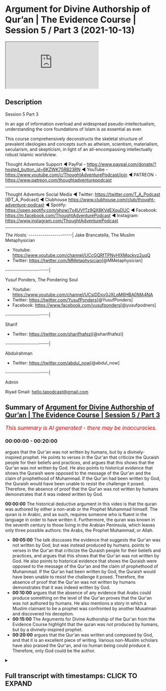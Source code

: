 # Argument for Divine Authorship of Qur’an | The Evidence Course | Session 5 / Part 3 (2021-10-13)

<iframe loading='lazy' src='https://www.youtube.com/embed/cVNx4Ubq1Dw'></iframe>

## Description

Session 5 Part 3

In an age of information overload and widespread pseudo-intellectualism, understanding the core foundations of Islam is as essential as ever. 

This course comprehensively deconstructs the skeletal structure of prevalent ideologies and concepts such as atheism, scientism, materialism, secularism, and skepticism, in light of an all-encompassing intellectually robust Islamic worldview.

Thought Adventure Support
◄ PayPal - https://www.paypal.com/donate/?hosted_button_id=6KZWK75RB23RN 
◄ YouTube - https://www.youtube.com/c/ThoughtAdventurePodcast/join
◄ PATREON - https://www.patreon.com/thoughtadventurepodcast
____________________________________________________________________

Thought Adventure Social Media
◄ Twitter: https://twitter.com/T_A_Podcast​​ [@T_A_Podcast]
◄ Clubhouse https://www.clubhouse.com/club/thought-adventure-podcast
◄ Spotify: https://open.spotify.com/show/7x4UVfTz9QX8KVdEXquDUC
◄ Facebook: https://m.facebook.com/ThoughtAdventurePodcast
◄ Instagram: https://www.instagram.com/ThoughtAdventurePodcast​

----------------------------------------------------------------

*The Hosts:*
----------------------|
Jake Brancatella, The Muslim Metaphysician

- Youtube: https://www.youtube.com/channel/UCcGQRfTPNyHlXMqckvz2uqQ
- Twitter:  https://twitter.com/MMetaphysician​​ [@MMetaphysician]

----------------------|

Yusuf Ponders, The Pondering Soul

- Youtube: https://www.youtube.com/channel/UCsiDDxy0JXLqM6HBA0MA4NA
- Twitter: https://twitter.com/YusufPonders​​ [@YusufPonders]
- Facebook: https://www.facebook.com/yusufponders​ [@yusufpodners]

----------------------|

Sharif

- Twitter: https://twitter.com/sharifhafezi​​ [@sharifhafezi]

----------------------|

Abdulrahman

- Twitter: https://twitter.com/abdul_now​ [@abdul_now]

----------------------|

Admin

Riyad 
Gmail: hello.tapodcast@gmail.com

## Summary of [Argument for Divine Authorship of Qur’an | The Evidence Course | Session 5 / Part 3](https://www.youtube.com/watch?v=cVNx4Ubq1Dw)


*<span style="color:red; font-size:125%">This summary is AI generated - there may be inaccuracies</span>. [](/)*

### <a onclick="modifyYTiframeseektime('0')">00:00:00</a> - <a onclick="modifyYTiframeseektime('1200')">00:20:00</a>

argues that the Qur'an was not written by humans, but by a divinely-inspired prophet. He points to verses in the Qur'an that criticize the Quraish people for their beliefs and practices, and argues that this shows that the Qur'an was not written by God. He also points to historical evidence that shows the Quraish were opposed to the message of the Qur'an and the claim of prophethood of Muhammad. If the Qur'an had been written by God, the Quraish would have been unable to resist the challenge it posed. Therefore, the absence of proof that the Qur'an was not written by humans demonstrates that it was indeed written by God.

**<a onclick="modifyYTiframeseektime('0')">00:00:00</a>** The historical deductive argument in this video is that the quran was authored by either a non-arab or the Prophet Muhammad himself. The quran is in Arabic, and as such, requires someone who is fluent in the language in order to have written it. Furthermore, the quran was known in the seventh century to those living in the Arabian Peninsula, which leaves only three possible authors: the Arabs, the Prophet Muhammad, or Allah.
* **<a onclick="modifyYTiframeseektime('300')">00:05:00</a>** The talk discusses the evidence that suggests the Qur'an was not written by God, but was instead produced by humans. points to verses in the Qur'an that criticize the Quraish people for their beliefs and practices, and argues that this shows that the Qur'an was not written by God. He also points to historical evidence that shows the Quraish were opposed to the message of the Qur'an and the claim of prophethood of Muhammad. If the Qur'an had been written by God, the Quraish would have been unable to resist the challenge it posed. Therefore, the absence of proof that the Qur'an was not written by humans demonstrates that it was indeed written by God.
* **<a onclick="modifyYTiframeseektime('600')">00:10:00</a>** argues that the absence of any evidence that Arabs could produce something on the level of the Qur'an proves that the Qur'an was not authored by humans. He also mentions a story in which a Muslim claimant to be a prophet was confronted by another Musalman and discovered his deception.
* **<a onclick="modifyYTiframeseektime('900')">00:15:00</a>** The Arguments for Divine Authorship of the Qur'an from the Evidence Course highlight that the quran was not produced by humans, but by a divinely-inspired prophet.
* **<a onclick="modifyYTiframeseektime('1200')">00:20:00</a>** argues that the Qur'an was written and composed by God, and that it is an excellent piece of writing. Various non-Muslim scholars have also praised the Qur'an, and no human being could produce it. Therefore, only God could be the author.

<details><summary><h2>Full transcript with timestamps: CLICK TO EXPAND</h2></summary>

<a onclick="modifyYTiframeseektime('14')">0:00:14</a> we're going to look at the historical  
<a onclick="modifyYTiframeseektime('16')">0:00:16</a> deductive arguments understanding who  
<a onclick="modifyYTiframeseektime('19')">0:00:19</a> could have been the author of the quran  
<a onclick="modifyYTiframeseektime('22')">0:00:22</a> so one question that may remain  
<a onclick="modifyYTiframeseektime('25')">0:00:25</a> is whether the assessment of the quranic  
<a onclick="modifyYTiframeseektime('26')">0:00:26</a> linguistic mural miracle the marajasa  
<a onclick="modifyYTiframeseektime('30')">0:00:30</a> can be ascertained by a non-arabic  
<a onclick="modifyYTiframeseektime('32')">0:00:32</a> speaker  
<a onclick="modifyYTiframeseektime('33')">0:00:33</a> so in the previous video we explained in  
<a onclick="modifyYTiframeseektime('35')">0:00:35</a> a little detail  
<a onclick="modifyYTiframeseektime('37')">0:00:37</a> briefly covering the subject area about  
<a onclick="modifyYTiframeseektime('39')">0:00:39</a> how there are objective ways to analyze  
<a onclick="modifyYTiframeseektime('42')">0:00:42</a> the quranic composition but ultimately  
<a onclick="modifyYTiframeseektime('45')">0:00:45</a> this can only be assessed by those who  
<a onclick="modifyYTiframeseektime('46')">0:00:46</a> are capable in arabic language  
<a onclick="modifyYTiframeseektime('49')">0:00:49</a> so now we want to look at this  
<a onclick="modifyYTiframeseektime('51')">0:00:51</a> from a historical deductive argument in  
<a onclick="modifyYTiframeseektime('54')">0:00:54</a> order to demonstrate from a historical  
<a onclick="modifyYTiframeseektime('57')">0:00:57</a> analysis that the quran was truly a  
<a onclick="modifyYTiframeseektime('59')">0:00:59</a> revelation from allah  
<a onclick="modifyYTiframeseektime('62')">0:01:02</a> and that therefore a non-arab can look  
<a onclick="modifyYTiframeseektime('64')">0:01:04</a> at the history and understand and come  
<a onclick="modifyYTiframeseektime('66')">0:01:06</a> to the conclusion that this is indeed a  
<a onclick="modifyYTiframeseektime('69')">0:01:09</a> sign or miracle from allah  
<a onclick="modifyYTiframeseektime('72')">0:01:12</a> the essence of this argument is summed  
<a onclick="modifyYTiframeseektime('74')">0:01:14</a> up by understanding that and this is  
<a onclick="modifyYTiframeseektime('77')">0:01:17</a> really important  
<a onclick="modifyYTiframeseektime('78')">0:01:18</a> if you have will to perform an action so  
<a onclick="modifyYTiframeseektime('81')">0:01:21</a> if you have this intention this desire  
<a onclick="modifyYTiframeseektime('83')">0:01:23</a> this drive to perform the action if you  
<a onclick="modifyYTiframeseektime('85')">0:01:25</a> have the will to perform an action  
<a onclick="modifyYTiframeseektime('87')">0:01:27</a> and secondly  
<a onclick="modifyYTiframeseektime('89')">0:01:29</a> you have the capability of doing the  
<a onclick="modifyYTiframeseektime('92')">0:01:32</a> action  
<a onclick="modifyYTiframeseektime('93')">0:01:33</a> then what will inevitably follow  
<a onclick="modifyYTiframeseektime('96')">0:01:36</a> the action so if you have will plus  
<a onclick="modifyYTiframeseektime('98')">0:01:38</a> capability equals the action that's the  
<a onclick="modifyYTiframeseektime('100')">0:01:40</a> point that you know we need to remember  
<a onclick="modifyYTiframeseektime('102')">0:01:42</a> and think about throughout this video  
<a onclick="modifyYTiframeseektime('105')">0:01:45</a> we know that the quran  
<a onclick="modifyYTiframeseektime('108')">0:01:48</a> was the first was first known to  
<a onclick="modifyYTiframeseektime('109')">0:01:49</a> humanity in the seventh century so you  
<a onclick="modifyYTiframeseektime('111')">0:01:51</a> know if we go back every generation from  
<a onclick="modifyYTiframeseektime('113')">0:01:53</a> our generation people mentioned the  
<a onclick="modifyYTiframeseektime('115')">0:01:55</a> quran  
<a onclick="modifyYTiframeseektime('116')">0:01:56</a> previous one the previous one and so on  
<a onclick="modifyYTiframeseektime('118')">0:01:58</a> so forth and you go back throughout the  
<a onclick="modifyYTiframeseektime('120')">0:02:00</a> whole of the centuries they all referred  
<a onclick="modifyYTiframeseektime('122')">0:02:02</a> to a book that the muslims believed in  
<a onclick="modifyYTiframeseektime('123')">0:02:03</a> called the quran up until the 7th  
<a onclick="modifyYTiframeseektime('125')">0:02:05</a> century you go before the seventh  
<a onclick="modifyYTiframeseektime('127')">0:02:07</a> century no mention of quran after the  
<a onclick="modifyYTiframeseektime('129')">0:02:09</a> seventh century they start to mention  
<a onclick="modifyYTiframeseektime('130')">0:02:10</a> the quran  
<a onclick="modifyYTiframeseektime('132')">0:02:12</a> so the question is secondly we also know  
<a onclick="modifyYTiframeseektime('135')">0:02:15</a> that the quran was known to the people  
<a onclick="modifyYTiframeseektime('137')">0:02:17</a> of the arabian peninsula in peninsula in  
<a onclick="modifyYTiframeseektime('140')">0:02:20</a> the second in the seventh century  
<a onclick="modifyYTiframeseektime('143')">0:02:23</a> so we have ample air testimonial  
<a onclick="modifyYTiframeseektime('145')">0:02:25</a> evidence to demonstrate you know  
<a onclick="modifyYTiframeseektime('147')">0:02:27</a> historical evidence narrations you know  
<a onclick="modifyYTiframeseektime('150')">0:02:30</a> even written evidence that the quran in  
<a onclick="modifyYTiframeseektime('153')">0:02:33</a> the seventh century was revealed or was  
<a onclick="modifyYTiframeseektime('155')">0:02:35</a> was known to those people in the arabian  
<a onclick="modifyYTiframeseektime('157')">0:02:37</a> peninsula so the question we're going to  
<a onclick="modifyYTiframeseektime('160')">0:02:40</a> look at is in the seventh century  
<a onclick="modifyYTiframeseektime('164')">0:02:44</a> in the arab arabian peninsula the hijas  
<a onclick="modifyYTiframeseektime('167')">0:02:47</a> who could have been the possible author  
<a onclick="modifyYTiframeseektime('169')">0:02:49</a> of the quran  
<a onclick="modifyYTiframeseektime('170')">0:02:50</a> well we have four possible authors  
<a onclick="modifyYTiframeseektime('172')">0:02:52</a> one it could be a non-arab  
<a onclick="modifyYTiframeseektime('175')">0:02:55</a> or the non-arabs  
<a onclick="modifyYTiframeseektime('177')">0:02:57</a> secondly it could be the arabs who  
<a onclick="modifyYTiframeseektime('179')">0:02:59</a> produced the quran  
<a onclick="modifyYTiframeseektime('180')">0:03:00</a> thirdly it could be the prophet muhammad  
<a onclick="modifyYTiframeseektime('182')">0:03:02</a> sallallahu alaihi wasallam or fourthly  
<a onclick="modifyYTiframeseektime('186')">0:03:06</a> it could be allah  
<a onclick="modifyYTiframeseektime('188')">0:03:08</a> these are the only four possible authors  
<a onclick="modifyYTiframeseektime('190')">0:03:10</a> of the quran within the seventh century  
<a onclick="modifyYTiframeseektime('193')">0:03:13</a> in the arabian peninsula  
<a onclick="modifyYTiframeseektime('195')">0:03:15</a> where we can easily discount that the  
<a onclick="modifyYTiframeseektime('197')">0:03:17</a> non-arabs could have been the author of  
<a onclick="modifyYTiframeseektime('199')">0:03:19</a> the quran the quran is in arabic and  
<a onclick="modifyYTiframeseektime('202')">0:03:22</a> thus requires someone who is aware of  
<a onclick="modifyYTiframeseektime('204')">0:03:24</a> the arabic language is an obvious point  
<a onclick="modifyYTiframeseektime('206')">0:03:26</a> plus living in the arabian peninsula in  
<a onclick="modifyYTiframeseektime('209')">0:03:29</a> the 7th century so a non-arab by  
<a onclick="modifyYTiframeseektime('211')">0:03:31</a> definition who doesn't know arabic yeah  
<a onclick="modifyYTiframeseektime('213')">0:03:33</a> will not be the author of this the quran  
<a onclick="modifyYTiframeseektime('217')">0:03:37</a> this now leaves us with three possible  
<a onclick="modifyYTiframeseektime('219')">0:03:39</a> authors  
<a onclick="modifyYTiframeseektime('220')">0:03:40</a> for the quran well could the quran have  
<a onclick="modifyYTiframeseektime('224')">0:03:44</a> been produced by the arabs of that time  
<a onclick="modifyYTiframeseektime('227')">0:03:47</a> we know that the arabs were experts in  
<a onclick="modifyYTiframeseektime('229')">0:03:49</a> the arabic language  
<a onclick="modifyYTiframeseektime('231')">0:03:51</a> we mentioned in the previous videos that  
<a onclick="modifyYTiframeseektime('233')">0:03:53</a> the arabs prized language to a high  
<a onclick="modifyYTiframeseektime('235')">0:03:55</a> degree  
<a onclick="modifyYTiframeseektime('236')">0:03:56</a> composition of poetry was the method of  
<a onclick="modifyYTiframeseektime('238')">0:03:58</a> preserving their history they held  
<a onclick="modifyYTiframeseektime('240')">0:04:00</a> competitions over who produced the best  
<a onclick="modifyYTiframeseektime('242')">0:04:02</a> poetry  
<a onclick="modifyYTiframeseektime('243')">0:04:03</a> they had specialist poetry judges who  
<a onclick="modifyYTiframeseektime('246')">0:04:06</a> could adjudicate the verses that were  
<a onclick="modifyYTiframeseektime('248')">0:04:08</a> being produced they'd be specially  
<a onclick="modifyYTiframeseektime('250')">0:04:10</a> allocated areas in place like mecca in  
<a onclick="modifyYTiframeseektime('253')">0:04:13</a> the the market places where poets would  
<a onclick="modifyYTiframeseektime('255')">0:04:15</a> you know  
<a onclick="modifyYTiframeseektime('256')">0:04:16</a> gather the people and start reciting  
<a onclick="modifyYTiframeseektime('258')">0:04:18</a> poetry and the best of them would  
<a onclick="modifyYTiframeseektime('260')">0:04:20</a> achieve wealth and fame  
<a onclick="modifyYTiframeseektime('262')">0:04:22</a> they'd even send their children into the  
<a onclick="modifyYTiframeseektime('264')">0:04:24</a> desert in order to preserve and develop  
<a onclick="modifyYTiframeseektime('266')">0:04:26</a> the arabic language so they would send  
<a onclick="modifyYTiframeseektime('268')">0:04:28</a> them to the bedouin tribes and the  
<a onclick="modifyYTiframeseektime('270')">0:04:30</a> bedouin tribes would raise their  
<a onclick="modifyYTiframeseektime('271')">0:04:31</a> children in order one of the reasons why  
<a onclick="modifyYTiframeseektime('273')">0:04:33</a> was to preserve the arabic language to  
<a onclick="modifyYTiframeseektime('275')">0:04:35</a> make the arabic language strong and pure  
<a onclick="modifyYTiframeseektime('278')">0:04:38</a> before they come back into the cities  
<a onclick="modifyYTiframeseektime('279')">0:04:39</a> and towns  
<a onclick="modifyYTiframeseektime('281')">0:04:41</a> and we know through multiple testimonial  
<a onclick="modifyYTiframeseektime('283')">0:04:43</a> evidence about how important language  
<a onclick="modifyYTiframeseektime('285')">0:04:45</a> was to their arabs and how they would  
<a onclick="modifyYTiframeseektime('287')">0:04:47</a> produce great works of poachers as i  
<a onclick="modifyYTiframeseektime('288')">0:04:48</a> mentioned  
<a onclick="modifyYTiframeseektime('289')">0:04:49</a> you know for example an example of this  
<a onclick="modifyYTiframeseektime('292')">0:04:52</a> is the famous le cat the more alike are  
<a onclick="modifyYTiframeseektime('295')">0:04:55</a> the seven hanging poems that were  
<a onclick="modifyYTiframeseektime('298')">0:04:58</a> hung inside the kaaba they were  
<a onclick="modifyYTiframeseektime('299')">0:04:59</a> considered the best of the best poetry  
<a onclick="modifyYTiframeseektime('302')">0:05:02</a> they were the standard by which you  
<a onclick="modifyYTiframeseektime('303')">0:05:03</a> would judge other poems uh and poetry uh  
<a onclick="modifyYTiframeseektime('307')">0:05:07</a> against  
<a onclick="modifyYTiframeseektime('309')">0:05:09</a> so we certainly can consider the arabs  
<a onclick="modifyYTiframeseektime('311')">0:05:11</a> had a high degree of capability in the  
<a onclick="modifyYTiframeseektime('313')">0:05:13</a> language there were the experts secondly  
<a onclick="modifyYTiframeseektime('316')">0:05:16</a> we also know that the arabs were  
<a onclick="modifyYTiframeseektime('318')">0:05:18</a> challenged by the beliefs  
<a onclick="modifyYTiframeseektime('320')">0:05:20</a> and the linguistic miracle of the quran  
<a onclick="modifyYTiframeseektime('323')">0:05:23</a> the arabs were pagan polytheists they  
<a onclick="modifyYTiframeseektime('325')">0:05:25</a> worshipped many idols they saw  
<a onclick="modifyYTiframeseektime('327')">0:05:27</a> monotheistic message of the quran as a  
<a onclick="modifyYTiframeseektime('329')">0:05:29</a> direct challenge to their belief values  
<a onclick="modifyYTiframeseektime('332')">0:05:32</a> and practices  
<a onclick="modifyYTiframeseektime('334')">0:05:34</a> furthermore some of their practices was  
<a onclick="modifyYTiframeseektime('337')">0:05:37</a> severely criticized within the quran and  
<a onclick="modifyYTiframeseektime('339')">0:05:39</a> the sunnah and the examples and the  
<a onclick="modifyYTiframeseektime('341')">0:05:41</a> statements of the prophet sallallahu  
<a onclick="modifyYTiframeseektime('343')">0:05:43</a> alaihi wasallam for example the way they  
<a onclick="modifyYTiframeseektime('345')">0:05:45</a> buried the daughters alive the way the  
<a onclick="modifyYTiframeseektime('347')">0:05:47</a> rich and the powerful of mecca known as  
<a onclick="modifyYTiframeseektime('349')">0:05:49</a> the quraish they were criticized for  
<a onclick="modifyYTiframeseektime('351')">0:05:51</a> their exploitative practices like the  
<a onclick="modifyYTiframeseektime('353')">0:05:53</a> way they treated  
<a onclick="modifyYTiframeseektime('355')">0:05:55</a> the weak the poor the orphans or the  
<a onclick="modifyYTiframeseektime('358')">0:05:58</a> slaves at that time how tribalism was  
<a onclick="modifyYTiframeseektime('360')">0:06:00</a> rampant within society that created war  
<a onclick="modifyYTiframeseektime('362')">0:06:02</a> and division all the economic  
<a onclick="modifyYTiframeseektime('364')">0:06:04</a> malpractices and the cheating in the  
<a onclick="modifyYTiframeseektime('366')">0:06:06</a> marketplace places  
<a onclick="modifyYTiframeseektime('368')">0:06:08</a> so the quran criticized all this this  
<a onclick="modifyYTiframeseektime('370')">0:06:10</a> was part of the message of islam it  
<a onclick="modifyYTiframeseektime('371')">0:06:11</a> shook the society the quran also  
<a onclick="modifyYTiframeseektime('374')">0:06:14</a> criticized the corrupt leadership of  
<a onclick="modifyYTiframeseektime('376')">0:06:16</a> quraish by name like abu lahab or others  
<a onclick="modifyYTiframeseektime('379')">0:06:19</a> by implication like  
<a onclick="modifyYTiframeseektime('382')">0:06:22</a> or abu jahl and others so the quran was  
<a onclick="modifyYTiframeseektime('385')">0:06:25</a> revealed to a people held beliefs values  
<a onclick="modifyYTiframeseektime('387')">0:06:27</a> and practices that were severely  
<a onclick="modifyYTiframeseektime('389')">0:06:29</a> criticized  
<a onclick="modifyYTiframeseektime('390')">0:06:30</a> it wasn't surprising then that the  
<a onclick="modifyYTiframeseektime('392')">0:06:32</a> people in particular the powerful elite  
<a onclick="modifyYTiframeseektime('396')">0:06:36</a> in mecca and the arabian peninsula  
<a onclick="modifyYTiframeseektime('398')">0:06:38</a> opposed the message of the quran and the  
<a onclick="modifyYTiframeseektime('401')">0:06:41</a> the claim of prophethood of the prophet  
<a onclick="modifyYTiframeseektime('403')">0:06:43</a> muhammad sallallahu alaihi wasallam and  
<a onclick="modifyYTiframeseektime('405')">0:06:45</a> they oppose the prophet we know this  
<a onclick="modifyYTiframeseektime('407')">0:06:47</a> from the the historical narratives and  
<a onclick="modifyYTiframeseektime('410')">0:06:50</a> historical narrations they slandered the  
<a onclick="modifyYTiframeseektime('412')">0:06:52</a> prophet sallam they attacked the prophet  
<a onclick="modifyYTiframeseektime('414')">0:06:54</a> sallallahu alaihi wasallam they attacked  
<a onclick="modifyYTiframeseektime('416')">0:06:56</a> tortured and killed the companions  
<a onclick="modifyYTiframeseektime('418')">0:06:58</a> around the prophet sallallahu alaihi  
<a onclick="modifyYTiframeseektime('419')">0:06:59</a> wasallam they boycotted the prophet  
<a onclick="modifyYTiframeseektime('421')">0:07:01</a> sallallahu alaihi wasallam and his  
<a onclick="modifyYTiframeseektime('422')">0:07:02</a> followers in mecca and they even  
<a onclick="modifyYTiframeseektime('424')">0:07:04</a> conspired in the end before his  
<a onclick="modifyYTiframeseektime('426')">0:07:06</a> immigration uh to assassinate the sallam  
<a onclick="modifyYTiframeseektime('430')">0:07:10</a> later on when the prophet sallam you  
<a onclick="modifyYTiframeseektime('432')">0:07:12</a> know established an islamic state in  
<a onclick="modifyYTiframeseektime('434')">0:07:14</a> medina they send their armies to fight  
<a onclick="modifyYTiframeseektime('436')">0:07:16</a> against apostle and islam to stop islam  
<a onclick="modifyYTiframeseektime('440')">0:07:20</a> and the message  
<a onclick="modifyYTiframeseektime('441')">0:07:21</a> of the quran so what does this tell us  
<a onclick="modifyYTiframeseektime('444')">0:07:24</a> it tells us there was clearly a will  
<a onclick="modifyYTiframeseektime('448')">0:07:28</a> a desire to see islam destroyed  
<a onclick="modifyYTiframeseektime('451')">0:07:31</a> the quran only challenged the quraysh in  
<a onclick="modifyYTiframeseektime('453')">0:07:33</a> the arab society's beliefs values but  
<a onclick="modifyYTiframeseektime('455')">0:07:35</a> also made an audacious claim  
<a onclick="modifyYTiframeseektime('458')">0:07:38</a> about how to destroy islam how to  
<a onclick="modifyYTiframeseektime('461')">0:07:41</a> challenge the quran and refute the  
<a onclick="modifyYTiframeseektime('464')">0:07:44</a> prophethood of the prophet sallallahu  
<a onclick="modifyYTiframeseektime('466')">0:07:46</a> alaihi wasallam so the quran is turning  
<a onclick="modifyYTiframeseektime('468')">0:07:48</a> around and saying well if you don't  
<a onclick="modifyYTiframeseektime('469')">0:07:49</a> believe that this book  
<a onclick="modifyYTiframeseektime('471')">0:07:51</a> is in revelation then produce one surah  
<a onclick="modifyYTiframeseektime('475')">0:07:55</a> like it and we know that the shortest  
<a onclick="modifyYTiframeseektime('477')">0:07:57</a> surah of the quran  
<a onclick="modifyYTiframeseektime('481')">0:08:01</a> three sentences long that's all  
<a onclick="modifyYTiframeseektime('483')">0:08:03</a> this is all they had to produce three  
<a onclick="modifyYTiframeseektime('486')">0:08:06</a> sentences that match the eloquence of  
<a onclick="modifyYTiframeseektime('488')">0:08:08</a> the quran using the rules of the ballara  
<a onclick="modifyYTiframeseektime('491')">0:08:11</a> known to the arabs at the time at least  
<a onclick="modifyYTiframeseektime('493')">0:08:13</a> implicitly and as a result they would  
<a onclick="modifyYTiframeseektime('496')">0:08:16</a> have demonstrated that the quran is not  
<a onclick="modifyYTiframeseektime('498')">0:08:18</a> inimitable is not miraculous but was  
<a onclick="modifyYTiframeseektime('501')">0:08:21</a> within human production and therefore  
<a onclick="modifyYTiframeseektime('503')">0:08:23</a> was not from allah  
<a onclick="modifyYTiframeseektime('506')">0:08:26</a> so it's a bold challenge that the quran  
<a onclick="modifyYTiframeseektime('508')">0:08:28</a> allah is making  
<a onclick="modifyYTiframeseektime('510')">0:08:30</a> you know and so it becomes very  
<a onclick="modifyYTiframeseektime('513')">0:08:33</a> easy in our minds to realize that hold  
<a onclick="modifyYTiframeseektime('515')">0:08:35</a> on  
<a onclick="modifyYTiframeseektime('516')">0:08:36</a> if they had that strong desire to  
<a onclick="modifyYTiframeseektime('518')">0:08:38</a> destroy islam  
<a onclick="modifyYTiframeseektime('519')">0:08:39</a> and they had the capability in the  
<a onclick="modifyYTiframeseektime('521')">0:08:41</a> arabic language but they did not produce  
<a onclick="modifyYTiframeseektime('524')">0:08:44</a> the verse the surah of quran like also a  
<a onclick="modifyYTiframeseektime('528')">0:08:48</a> surah like the quran three sentences  
<a onclick="modifyYTiframeseektime('531')">0:08:51</a> like a surah of  
<a onclick="modifyYTiframeseektime('532')">0:08:52</a> quran then it demonstrates that actually  
<a onclick="modifyYTiframeseektime('537')">0:08:57</a> you know there was there's something  
<a onclick="modifyYTiframeseektime('539')">0:08:59</a> here  
<a onclick="modifyYTiframeseektime('540')">0:09:00</a> maybe they didn't have the capability to  
<a onclick="modifyYTiframeseektime('542')">0:09:02</a> produce it  
<a onclick="modifyYTiframeseektime('543')">0:09:03</a> romani who was a 10th century scholar  
<a onclick="modifyYTiframeseektime('545')">0:09:05</a> stated the inimitability of the quran is  
<a onclick="modifyYTiframeseektime('548')">0:09:08</a> manifested by the fact that despite a  
<a onclick="modifyYTiframeseektime('550')">0:09:10</a> huge number of claimants and a dire need  
<a onclick="modifyYTiframeseektime('553')">0:09:13</a> to respond the challenge was never taken  
<a onclick="modifyYTiframeseektime('555')">0:09:15</a> up it was never met  
<a onclick="modifyYTiframeseektime('557')">0:09:17</a> if then they met the challenge if so if  
<a onclick="modifyYTiframeseektime('560')">0:09:20</a> they actually did meet the challenge of  
<a onclick="modifyYTiframeseektime('561')">0:09:21</a> the quran  
<a onclick="modifyYTiframeseektime('563')">0:09:23</a> it would be clear  
<a onclick="modifyYTiframeseektime('566')">0:09:26</a> that with their desire to destroy islam  
<a onclick="modifyYTiframeseektime('568')">0:09:28</a> they would have spread this  
<a onclick="modifyYTiframeseektime('570')">0:09:30</a> far and wide across the arabian  
<a onclick="modifyYTiframeseektime('571')">0:09:31</a> peninsula we have met the challenge of  
<a onclick="modifyYTiframeseektime('574')">0:09:34</a> the quran we have imitated something  
<a onclick="modifyYTiframeseektime('575')">0:09:35</a> like a surah of the quran  
<a onclick="modifyYTiframeseektime('578')">0:09:38</a> so therefore  
<a onclick="modifyYTiframeseektime('580')">0:09:40</a> you know it's a simple it's a simple but  
<a onclick="modifyYTiframeseektime('582')">0:09:42</a> profound point but if we can say that  
<a onclick="modifyYTiframeseektime('585')">0:09:45</a> if we say that the absence of proof  
<a onclick="modifyYTiframeseektime('588')">0:09:48</a> or the absence of the proof of of  
<a onclick="modifyYTiframeseektime('590')">0:09:50</a> something that challenges the quran has  
<a onclick="modifyYTiframeseektime('592')">0:09:52</a> been met hasn't been met  
<a onclick="modifyYTiframeseektime('594')">0:09:54</a> then there is proof for its absence let  
<a onclick="modifyYTiframeseektime('596')">0:09:56</a> me just rephrase that  
<a onclick="modifyYTiframeseektime('598')">0:09:58</a> the absence of proof is proof for its  
<a onclick="modifyYTiframeseektime('601')">0:10:01</a> absence what do i mean by this the  
<a onclick="modifyYTiframeseektime('603')">0:10:03</a> absence of the fact that there is  
<a onclick="modifyYTiframeseektime('604')">0:10:04</a> something that challenges the quran by  
<a onclick="modifyYTiframeseektime('606')">0:10:06</a> the best of the arabs is a proof that  
<a onclick="modifyYTiframeseektime('609')">0:10:09</a> the arabs could not challenge the quran  
<a onclick="modifyYTiframeseektime('612')">0:10:12</a> they wanted to destroy islam they had  
<a onclick="modifyYTiframeseektime('614')">0:10:14</a> the capability in arabic language they  
<a onclick="modifyYTiframeseektime('616')">0:10:16</a> had the desire but they didn't have the  
<a onclick="modifyYTiframeseektime('619')">0:10:19</a> ability to produce anything on the level  
<a onclick="modifyYTiframeseektime('621')">0:10:21</a> of the quran  
<a onclick="modifyYTiframeseektime('623')">0:10:23</a> so we can see therefore  
<a onclick="modifyYTiframeseektime('636')">0:10:36</a> he commented upon this point he said in  
<a onclick="modifyYTiframeseektime('638')">0:10:38</a> spite of their strong motivation on  
<a onclick="modifyYTiframeseektime('640')">0:10:40</a> account of their tribal pride and  
<a onclick="modifyYTiframeseektime('642')">0:10:42</a> opposition to islam and in spite of the  
<a onclick="modifyYTiframeseektime('644')">0:10:44</a> fact that meeting the challenge would  
<a onclick="modifyYTiframeseektime('646')">0:10:46</a> have been easier for them  
<a onclick="modifyYTiframeseektime('648')">0:10:48</a> than fighting the muslims like engaging  
<a onclick="modifyYTiframeseektime('649')">0:10:49</a> the muslims in battle as they did all  
<a onclick="modifyYTiframeseektime('651')">0:10:51</a> needs to lose eventually that all they  
<a onclick="modifyYTiframeseektime('654')">0:10:54</a> had to do is meet the challenges of  
<a onclick="modifyYTiframeseektime('655')">0:10:55</a> quran but they didn't and that is an  
<a onclick="modifyYTiframeseektime('657')">0:10:57</a> indication that they couldn't produce  
<a onclick="modifyYTiframeseektime('660')">0:11:00</a> something like the quran like i said if  
<a onclick="modifyYTiframeseektime('662')">0:11:02</a> you have will  
<a onclick="modifyYTiframeseektime('664')">0:11:04</a> either desire the intention to do  
<a onclick="modifyYTiframeseektime('666')">0:11:06</a> something and you have the capability  
<a onclick="modifyYTiframeseektime('668')">0:11:08</a> you're going to get an action if you  
<a onclick="modifyYTiframeseektime('670')">0:11:10</a> don't have an action  
<a onclick="modifyYTiframeseektime('671')">0:11:11</a> which in this situation is a replication  
<a onclick="modifyYTiframeseektime('673')">0:11:13</a> of the quran or something like the quran  
<a onclick="modifyYTiframeseektime('676')">0:11:16</a> but you do know you have the will  
<a onclick="modifyYTiframeseektime('678')">0:11:18</a> then what is missing in the equation  
<a onclick="modifyYTiframeseektime('681')">0:11:21</a> capability i the ability to produce  
<a onclick="modifyYTiframeseektime('683')">0:11:23</a> something like the quran  
<a onclick="modifyYTiframeseektime('686')">0:11:26</a> and we also know from various statements  
<a onclick="modifyYTiframeseektime('688')">0:11:28</a> from the arabs at the time that actually  
<a onclick="modifyYTiframeseektime('690')">0:11:30</a> testified to the superior nature of the  
<a onclick="modifyYTiframeseektime('692')">0:11:32</a> quranic language for example  
<a onclick="modifyYTiframeseektime('696')">0:11:36</a> you know he replied about the quran he  
<a onclick="modifyYTiframeseektime('698')">0:11:38</a> goes what can i possibly say there is  
<a onclick="modifyYTiframeseektime('701')">0:11:41</a> not a single man who is more  
<a onclick="modifyYTiframeseektime('703')">0:11:43</a> knowledgeable of poetry or prose than i  
<a onclick="modifyYTiframeseektime('705')">0:11:45</a> or even that of the jinn and by allah  
<a onclick="modifyYTiframeseektime('708')">0:11:48</a> what he says bears no resemblance to  
<a onclick="modifyYTiframeseektime('710')">0:11:50</a> these things by allah what he says i the  
<a onclick="modifyYTiframeseektime('714')">0:11:54</a> quran has a sweetness to it and a charm  
<a onclick="modifyYTiframeseektime('716')">0:11:56</a> upon it the highest part of it is  
<a onclick="modifyYTiframeseektime('719')">0:11:59</a> fruitful and the lowest part of it is  
<a onclick="modifyYTiframeseektime('721')">0:12:01</a> gushing forth with bounty it dominates  
<a onclick="modifyYTiframeseektime('724')">0:12:04</a> and cannot be dominated and it crushes  
<a onclick="modifyYTiframeseektime('726')">0:12:06</a> all that  
<a onclick="modifyYTiframeseektime('727')">0:12:07</a> is under  
<a onclick="modifyYTiframeseektime('728')">0:12:08</a> it so it should be also noted that  
<a onclick="modifyYTiframeseektime('731')">0:12:11</a> this quote from  
<a onclick="modifyYTiframeseektime('734')">0:12:14</a> who's testifying to the superiority of  
<a onclick="modifyYTiframeseektime('735')">0:12:15</a> the quran actually remained an ardent  
<a onclick="modifyYTiframeseektime('738')">0:12:18</a> opponent to the prophet sallallahu  
<a onclick="modifyYTiframeseektime('739')">0:12:19</a> alaihi wasallam he was one of the  
<a onclick="modifyYTiframeseektime('741')">0:12:21</a> leaders of the quraish but there were  
<a onclick="modifyYTiframeseektime('744')">0:12:24</a> other people  
<a onclick="modifyYTiframeseektime('745')">0:12:25</a> who were poets at that time like  
<a onclick="modifyYTiframeseektime('747')">0:12:27</a> atafailadosi  
<a onclick="modifyYTiframeseektime('749')">0:12:29</a> like  
<a onclick="modifyYTiframeseektime('752')">0:12:32</a> he was  
<a onclick="modifyYTiframeseektime('754')">0:12:34</a> he was one of those people who is one of  
<a onclick="modifyYTiframeseektime('756')">0:12:36</a> the authors of the seven of one of the  
<a onclick="modifyYTiframeseektime('758')">0:12:38</a> seven poems that was hanging in the  
<a onclick="modifyYTiframeseektime('760')">0:12:40</a> kaaba and yet when he heard sur tul  
<a onclick="modifyYTiframeseektime('763')">0:12:43</a> khalthar recited to him  
<a onclick="modifyYTiframeseektime('766')">0:12:46</a> he was shocked by and he embraced islam  
<a onclick="modifyYTiframeseektime('768')">0:12:48</a> similar to philadelphia in the story  
<a onclick="modifyYTiframeseektime('770')">0:12:50</a> about how when he heard the verse of  
<a onclick="modifyYTiframeseektime('772')">0:12:52</a> quran he was known for his language  
<a onclick="modifyYTiframeseektime('774')">0:12:54</a> poetry and education he embraced islam  
<a onclick="modifyYTiframeseektime('777')">0:12:57</a> or the story of um who after hearing the  
<a onclick="modifyYTiframeseektime('779')">0:12:59</a> first seven or so verses of surah taha  
<a onclick="modifyYTiframeseektime('782')">0:13:02</a> embraced islam  
<a onclick="modifyYTiframeseektime('785')">0:13:05</a> now someone might claim  
<a onclick="modifyYTiframeseektime('787')">0:13:07</a> why don't we uh  
<a onclick="modifyYTiframeseektime('789')">0:13:09</a> someone might claim that the reason why  
<a onclick="modifyYTiframeseektime('791')">0:13:11</a> we don't have  
<a onclick="modifyYTiframeseektime('792')">0:13:12</a> uh you know a verse is comparable to the  
<a onclick="modifyYTiframeseektime('795')">0:13:15</a> quran is because the muslims destroyed  
<a onclick="modifyYTiframeseektime('797')">0:13:17</a> all challenges against the quran  
<a onclick="modifyYTiframeseektime('799')">0:13:19</a> somebody came produced the child they  
<a onclick="modifyYTiframeseektime('801')">0:13:21</a> killed him off before he could spread it  
<a onclick="modifyYTiframeseektime('803')">0:13:23</a> but the quraysh  
<a onclick="modifyYTiframeseektime('805')">0:13:25</a> had 13 years  
<a onclick="modifyYTiframeseektime('807')">0:13:27</a> before the migration the hijrah of the  
<a onclick="modifyYTiframeseektime('809')">0:13:29</a> prophet sallallahu alaihi wasallam to  
<a onclick="modifyYTiframeseektime('811')">0:13:31</a> compose three sentences and spread that  
<a onclick="modifyYTiframeseektime('814')">0:13:34</a> message far and wide  
<a onclick="modifyYTiframeseektime('816')">0:13:36</a> that the quran has been matched  
<a onclick="modifyYTiframeseektime('818')">0:13:38</a> furthermore even when the sallam arrived  
<a onclick="modifyYTiframeseektime('820')">0:13:40</a> in medina to establish the first islamic  
<a onclick="modifyYTiframeseektime('822')">0:13:42</a> state meccan quraish still remains  
<a onclick="modifyYTiframeseektime('824')">0:13:44</a> strong and independent most of arabian  
<a onclick="modifyYTiframeseektime('827')">0:13:47</a> peninsula were still non-muslim  
<a onclick="modifyYTiframeseektime('830')">0:13:50</a> and therefore they had ample time and  
<a onclick="modifyYTiframeseektime('832')">0:13:52</a> opportunity to match the quran in fact  
<a onclick="modifyYTiframeseektime('834')">0:13:54</a> it was after eight years of the proxima  
<a onclick="modifyYTiframeseektime('836')">0:13:56</a> in medina did mecca open up to islam  
<a onclick="modifyYTiframeseektime('842')">0:14:02</a> and also we know that even towards the  
<a onclick="modifyYTiframeseektime('844')">0:14:04</a> end of the life of the prophet  
<a onclick="modifyYTiframeseektime('845')">0:14:05</a> sallallahu alaihi wasallam life in this  
<a onclick="modifyYTiframeseektime('846')">0:14:06</a> world  
<a onclick="modifyYTiframeseektime('847')">0:14:07</a> that there were people that came like  
<a onclick="modifyYTiframeseektime('849')">0:14:09</a> muslim of the liar or muslim from banu  
<a onclick="modifyYTiframeseektime('852')">0:14:12</a> hanifa tribe who also declared himself  
<a onclick="modifyYTiframeseektime('854')">0:14:14</a> the prophet and he began trying to  
<a onclick="modifyYTiframeseektime('856')">0:14:16</a> imitate the son by you know reciting  
<a onclick="modifyYTiframeseektime('858')">0:14:18</a> verses you know  
<a onclick="modifyYTiframeseektime('860')">0:14:20</a> and there's a famous story in which  
<a onclick="modifyYTiframeseektime('864')">0:14:24</a> he came to muslim and he asked muslim  
<a onclick="modifyYTiframeseektime('868')">0:14:28</a> you claim to be a prophet recite some  
<a onclick="modifyYTiframeseektime('869')">0:14:29</a> verses and i think you recite you know  
<a onclick="modifyYTiframeseektime('872')">0:14:32</a> some different narrations but one of the  
<a onclick="modifyYTiframeseektime('874')">0:14:34</a> narrations is  
<a onclick="modifyYTiframeseektime('878')">0:14:38</a> which basically means the elephant what  
<a onclick="modifyYTiframeseektime('880')">0:14:40</a> is the elephant what will make you  
<a onclick="modifyYTiframeseektime('881')">0:14:41</a> visualize the elephant it has a long  
<a onclick="modifyYTiframeseektime('883')">0:14:43</a> nose and a short tail  
<a onclick="modifyYTiframeseektime('884')">0:14:44</a> yeah and so ahmad ibn al-ass said  
<a onclick="modifyYTiframeseektime('888')">0:14:48</a> you know you know that i know that  
<a onclick="modifyYTiframeseektime('890')">0:14:50</a> you're a liar yeah that you're not  
<a onclick="modifyYTiframeseektime('893')">0:14:53</a> really a prophet so he they they were  
<a onclick="modifyYTiframeseektime('895')">0:14:55</a> people who actually went into other  
<a onclick="modifyYTiframeseektime('897')">0:14:57</a> areas within the arabian peninsula even  
<a onclick="modifyYTiframeseektime('899')">0:14:59</a> towards the end of the life of the party  
<a onclick="modifyYTiframeseektime('900')">0:15:00</a> some trying to spread their poetry and  
<a onclick="modifyYTiframeseektime('902')">0:15:02</a> this poetry became known but also it was  
<a onclick="modifyYTiframeseektime('905')">0:15:05</a> also a self-refuting  
<a onclick="modifyYTiframeseektime('906')">0:15:06</a> challenge they refuted them as having  
<a onclick="modifyYTiframeseektime('909')">0:15:09</a> anything that was inimitable  
<a onclick="modifyYTiframeseektime('910')">0:15:10</a> so we can see that there was sufficient  
<a onclick="modifyYTiframeseektime('912')">0:15:12</a> time and opportunity to ensure that if  
<a onclick="modifyYTiframeseektime('915')">0:15:15</a> the quraysh and the arabs were able to  
<a onclick="modifyYTiframeseektime('916')">0:15:16</a> match the quran they could have spread  
<a onclick="modifyYTiframeseektime('918')">0:15:18</a> it and spread this idea throughout the  
<a onclick="modifyYTiframeseektime('920')">0:15:20</a> arabian peninsula in fact this claim  
<a onclick="modifyYTiframeseektime('923')">0:15:23</a> that the victors could remove the  
<a onclick="modifyYTiframeseektime('924')">0:15:24</a> challenges not something we see when we  
<a onclick="modifyYTiframeseektime('926')">0:15:26</a> assess the reality when we look at the  
<a onclick="modifyYTiframeseektime('928')">0:15:28</a> reality we don't see this  
<a onclick="modifyYTiframeseektime('930')">0:15:30</a> there have been many occasions where  
<a onclick="modifyYTiframeseektime('932')">0:15:32</a> states have tried to destroy an idea but  
<a onclick="modifyYTiframeseektime('934')">0:15:34</a> it was just too difficult it's just too  
<a onclick="modifyYTiframeseektime('936')">0:15:36</a> held too much by too many people and too  
<a onclick="modifyYTiframeseektime('938')">0:15:38</a> strongly as we mentioned about the  
<a onclick="modifyYTiframeseektime('940')">0:15:40</a> soviet union who tried to remove  
<a onclick="modifyYTiframeseektime('941')">0:15:41</a> religion from the society but it was  
<a onclick="modifyYTiframeseektime('943')">0:15:43</a> held on to the people so even though  
<a onclick="modifyYTiframeseektime('945')">0:15:45</a> they tried to do by the force of the  
<a onclick="modifyYTiframeseektime('947')">0:15:47</a> state it still continued or even you  
<a onclick="modifyYTiframeseektime('949')">0:15:49</a> know during the  
<a onclick="modifyYTiframeseektime('951')">0:15:51</a> periods of certain times of the khilafah  
<a onclick="modifyYTiframeseektime('953')">0:15:53</a> where they try to adopt on the marathon  
<a onclick="modifyYTiframeseektime('955')">0:15:55</a> creed and they try to you know enforce  
<a onclick="modifyYTiframeseektime('958')">0:15:58</a> that creed it you know it didn't stop  
<a onclick="modifyYTiframeseektime('960')">0:16:00</a> people still adhering to the other  
<a onclick="modifyYTiframeseektime('962')">0:16:02</a> creeds so this idea that you know they  
<a onclick="modifyYTiframeseektime('964')">0:16:04</a> the muslims somehow achieved dominance  
<a onclick="modifyYTiframeseektime('966')">0:16:06</a> and destroyed it's just false it's just  
<a onclick="modifyYTiframeseektime('967')">0:16:07</a> not a correct and irrational concept  
<a onclick="modifyYTiframeseektime('970')">0:16:10</a> regards to that  
<a onclick="modifyYTiframeseektime('972')">0:16:12</a> and only that but also the islamic state  
<a onclick="modifyYTiframeseektime('974')">0:16:14</a> when it spread in the early period so  
<a onclick="modifyYTiframeseektime('975')">0:16:15</a> did the arabic language so when new  
<a onclick="modifyYTiframeseektime('977')">0:16:17</a> lands were opened up and many of these  
<a onclick="modifyYTiframeseektime('979')">0:16:19</a> new lands had a large number of  
<a onclick="modifyYTiframeseektime('981')">0:16:21</a> non-muslims  
<a onclick="modifyYTiframeseektime('983')">0:16:23</a> they also started to learn arabic so you  
<a onclick="modifyYTiframeseektime('984')">0:16:24</a> had non-muslims in these lands in the  
<a onclick="modifyYTiframeseektime('987')">0:16:27</a> arab arabic speaking lands who spoke  
<a onclick="modifyYTiframeseektime('989')">0:16:29</a> arabic who also had the access or the  
<a onclick="modifyYTiframeseektime('991')">0:16:31</a> ability to produce something like the  
<a onclick="modifyYTiframeseektime('993')">0:16:33</a> quran so yet but yet throughout the  
<a onclick="modifyYTiframeseektime('996')">0:16:36</a> whole of the islamic history all the  
<a onclick="modifyYTiframeseektime('998')">0:16:38</a> muslim history or 1400 years of the  
<a onclick="modifyYTiframeseektime('1000')">0:16:40</a> challenge we've not seen one single  
<a onclick="modifyYTiframeseektime('1002')">0:16:42</a> person being able to match it  
<a onclick="modifyYTiframeseektime('1005')">0:16:45</a> in a credible way  
<a onclick="modifyYTiframeseektime('1006')">0:16:46</a> so what we've demonstrated that not only  
<a onclick="modifyYTiframeseektime('1008')">0:16:48</a> were the arabs had a strong desire to  
<a onclick="modifyYTiframeseektime('1010')">0:16:50</a> destroy islam and had a very relatively  
<a onclick="modifyYTiframeseektime('1013')">0:16:53</a> simple way of doing it  
<a onclick="modifyYTiframeseektime('1014')">0:16:54</a> but we also showed that they didn't do  
<a onclick="modifyYTiframeseektime('1017')">0:16:57</a> it they were simply in unable to produce  
<a onclick="modifyYTiframeseektime('1019')">0:16:59</a> something like the quran  
<a onclick="modifyYTiframeseektime('1021')">0:17:01</a> so it's very clear  
<a onclick="modifyYTiframeseektime('1023')">0:17:03</a> did the arabs produce quran no of course  
<a onclick="modifyYTiframeseektime('1025')">0:17:05</a> they didn't so this now leaves the last  
<a onclick="modifyYTiframeseektime('1028')">0:17:08</a> two possibilities could it have been the  
<a onclick="modifyYTiframeseektime('1030')">0:17:10</a> prophet sallallahu alaihi wasallam or we  
<a onclick="modifyYTiframeseektime('1032')">0:17:12</a> can discount the prophet sallallahu as  
<a onclick="modifyYTiframeseektime('1034')">0:17:14</a> being the author of the quran one the  
<a onclick="modifyYTiframeseektime('1036')">0:17:16</a> prophetic son would recite the verses in  
<a onclick="modifyYTiframeseektime('1037')">0:17:17</a> response to various incidences at times  
<a onclick="modifyYTiframeseektime('1040')">0:17:20</a> of war you know in response to questions  
<a onclick="modifyYTiframeseektime('1043')">0:17:23</a> and response accusations and as soon as  
<a onclick="modifyYTiframeseektime('1045')">0:17:25</a> the prophet saw recited the verse the  
<a onclick="modifyYTiframeseektime('1048')">0:17:28</a> verse was now you know memorized  
<a onclick="modifyYTiframeseektime('1050')">0:17:30</a> understood heard and if you had made one  
<a onclick="modifyYTiframeseektime('1053')">0:17:33</a> single grammatical mistake in over 6 000  
<a onclick="modifyYTiframeseektime('1056')">0:17:36</a> verses it would have been easy to point  
<a onclick="modifyYTiframeseektime('1058')">0:17:38</a> it out it isn't you know i would say it  
<a onclick="modifyYTiframeseektime('1060')">0:17:40</a> was impossible to speak in a  
<a onclick="modifyYTiframeseektime('1063')">0:17:43</a> grammatically perfect way you have to re  
<a onclick="modifyYTiframeseektime('1066')">0:17:46</a> write it down you have to look at your  
<a onclick="modifyYTiframeseektime('1068')">0:17:48</a> what you're saying and that way you can  
<a onclick="modifyYTiframeseektime('1070')">0:17:50</a> understand if it's grammatical you have  
<a onclick="modifyYTiframeseektime('1071')">0:17:51</a> to revise it you edit it you make  
<a onclick="modifyYTiframeseektime('1073')">0:17:53</a> mistake this is the nature of a human  
<a onclick="modifyYTiframeseektime('1074')">0:17:54</a> being we make mistakes but yet the  
<a onclick="modifyYTiframeseektime('1076')">0:17:56</a> partisan alum was reciting these verses  
<a onclick="modifyYTiframeseektime('1079')">0:17:59</a> perfectly not only perfectly in terms of  
<a onclick="modifyYTiframeseektime('1080')">0:18:00</a> grammar but the highest form of speech  
<a onclick="modifyYTiframeseektime('1083')">0:18:03</a> in a unique genre  
<a onclick="modifyYTiframeseektime('1085')">0:18:05</a> so we know that therefore you know from  
<a onclick="modifyYTiframeseektime('1087')">0:18:07</a> that point of view secondly  
<a onclick="modifyYTiframeseektime('1090')">0:18:10</a> is that the prophet sallam was known to  
<a onclick="modifyYTiframeseektime('1091')">0:18:11</a> be the unlettered prophet  
<a onclick="modifyYTiframeseektime('1093')">0:18:13</a> he wasn't known to have the ability to  
<a onclick="modifyYTiframeseektime('1096')">0:18:16</a> you know  
<a onclick="modifyYTiframeseektime('1097')">0:18:17</a> read or write or compose  
<a onclick="modifyYTiframeseektime('1099')">0:18:19</a> literature or compose poetry as well  
<a onclick="modifyYTiframeseektime('1101')">0:18:21</a> and this is what what was understood  
<a onclick="modifyYTiframeseektime('1103')">0:18:23</a> about the part of sallam in the 40 years  
<a onclick="modifyYTiframeseektime('1105')">0:18:25</a> prior to prophet the prophets have never  
<a onclick="modifyYTiframeseektime('1107')">0:18:27</a> recited or any uh composed any forms of  
<a onclick="modifyYTiframeseektime('1110')">0:18:30</a> poetry he was not known for that  
<a onclick="modifyYTiframeseektime('1112')">0:18:32</a> so  
<a onclick="modifyYTiframeseektime('1113')">0:18:33</a> for a person who has you know he's  
<a onclick="modifyYTiframeseektime('1115')">0:18:35</a> considered unlettered  
<a onclick="modifyYTiframeseektime('1117')">0:18:37</a> producing the highest form of arabic  
<a onclick="modifyYTiframeseektime('1119')">0:18:39</a> language that even still today uh  
<a onclick="modifyYTiframeseektime('1122')">0:18:42</a> upholds again it doesn't uh and it  
<a onclick="modifyYTiframeseektime('1125')">0:18:45</a> doesn't seem possible  
<a onclick="modifyYTiframeseektime('1127')">0:18:47</a> yeah that the boyzone could produce that  
<a onclick="modifyYTiframeseektime('1131')">0:18:51</a> thirdly  
<a onclick="modifyYTiframeseektime('1133')">0:18:53</a> the point here is really important if  
<a onclick="modifyYTiframeseektime('1135')">0:18:55</a> the prophet sallallahu alaihi wasallam  
<a onclick="modifyYTiframeseektime('1136')">0:18:56</a> was the author of the quran then the  
<a onclick="modifyYTiframeseektime('1138')">0:18:58</a> quran would be within human capability  
<a onclick="modifyYTiframeseektime('1141')">0:19:01</a> if then one person could produce it  
<a onclick="modifyYTiframeseektime('1144')">0:19:04</a> somebody else could replicate it  
<a onclick="modifyYTiframeseektime('1146')">0:19:06</a> and that's because we mentioned this  
<a onclick="modifyYTiframeseektime('1148')">0:19:08</a> before about isa al-assam that if a  
<a onclick="modifyYTiframeseektime('1150')">0:19:10</a> person produces something novel all  
<a onclick="modifyYTiframeseektime('1152')">0:19:12</a> they're doing is taking the prevalent  
<a onclick="modifyYTiframeseektime('1154')">0:19:14</a> knowledge previous information that  
<a onclick="modifyYTiframeseektime('1156')">0:19:16</a> exists within the environment and maybe  
<a onclick="modifyYTiframeseektime('1158')">0:19:18</a> arranging it in a way which is novel at  
<a onclick="modifyYTiframeseektime('1160')">0:19:20</a> that moment but then other people can  
<a onclick="modifyYTiframeseektime('1162')">0:19:22</a> look at and see what they're doing  
<a onclick="modifyYTiframeseektime('1164')">0:19:24</a> reverse engineer and produce something  
<a onclick="modifyYTiframeseektime('1166')">0:19:26</a> of similar quality towards this so when  
<a onclick="modifyYTiframeseektime('1170')">0:19:30</a> the prox if the participant produced the  
<a onclick="modifyYTiframeseektime('1172')">0:19:32</a> quran somebody else could  
<a onclick="modifyYTiframeseektime('1175')">0:19:35</a> can he use it  
<a onclick="modifyYTiframeseektime('1176')">0:19:36</a> i said look at it understand it reverse  
<a onclick="modifyYTiframeseektime('1178')">0:19:38</a> engineer and produce something similar  
<a onclick="modifyYTiframeseektime('1180')">0:19:40</a> to it  
<a onclick="modifyYTiframeseektime('1180')">0:19:40</a> fourth fourth reason why it couldn't be  
<a onclick="modifyYTiframeseektime('1182')">0:19:42</a> the point of the prophetic hadith the  
<a onclick="modifyYTiframeseektime('1185')">0:19:45</a> language the prophet sallamus language  
<a onclick="modifyYTiframeseektime('1186')">0:19:46</a> we know in prophetic hadith and some of  
<a onclick="modifyYTiframeseektime('1188')">0:19:48</a> these hadith hadith mutterwater clear  
<a onclick="modifyYTiframeseektime('1190')">0:19:50</a> cut we know that it definitely came from  
<a onclick="modifyYTiframeseektime('1191')">0:19:51</a> the prophet sallallahu  
<a onclick="modifyYTiframeseektime('1192')">0:19:52</a> is completely different in terms of the  
<a onclick="modifyYTiframeseektime('1195')">0:19:55</a> verses of quran for example the way the  
<a onclick="modifyYTiframeseektime('1197')">0:19:57</a> sentences are constructed the types of  
<a onclick="modifyYTiframeseektime('1199')">0:19:59</a> words that are used the style of  
<a onclick="modifyYTiframeseektime('1200')">0:20:00</a> language indicate that they are  
<a onclick="modifyYTiframeseektime('1202')">0:20:02</a> completely distinct distinct  
<a onclick="modifyYTiframeseektime('1204')">0:20:04</a> authors  
<a onclick="modifyYTiframeseektime('1206')">0:20:06</a> and also the quran contains information  
<a onclick="modifyYTiframeseektime('1208')">0:20:08</a> like predictions of future events in  
<a onclick="modifyYTiframeseektime('1210')">0:20:10</a> historical events which were simply  
<a onclick="modifyYTiframeseektime('1212')">0:20:12</a> outside of the prophet sallallahu alaihi  
<a onclick="modifyYTiframeseektime('1214')">0:20:14</a> wasallam's capability of knowing and  
<a onclick="modifyYTiframeseektime('1216')">0:20:16</a> there's numerous examples of this  
<a onclick="modifyYTiframeseektime('1218')">0:20:18</a> therefore it becomes  
<a onclick="modifyYTiframeseektime('1220')">0:20:20</a> absolutely clear  
<a onclick="modifyYTiframeseektime('1222')">0:20:22</a> that the quran could not have been  
<a onclick="modifyYTiframeseektime('1223')">0:20:23</a> written  
<a onclick="modifyYTiframeseektime('1224')">0:20:24</a> nor composed by the prophet sallallahu  
<a onclick="modifyYTiframeseektime('1226')">0:20:26</a> alaihi wasallam so if we've just  
<a onclick="modifyYTiframeseektime('1228')">0:20:28</a> discounted the non-arabs and we've  
<a onclick="modifyYTiframeseektime('1230')">0:20:30</a> discounted the arabs and we've discarded  
<a onclick="modifyYTiframeseektime('1232')">0:20:32</a> the prophet salallahu  
<a onclick="modifyYTiframeseektime('1234')">0:20:34</a> anyway as being the possible author in  
<a onclick="modifyYTiframeseektime('1237')">0:20:37</a> the seventh century in the arabian  
<a onclick="modifyYTiframeseektime('1238')">0:20:38</a> peninsula  
<a onclick="modifyYTiframeseektime('1240')">0:20:40</a> then who could be the only possible  
<a onclick="modifyYTiframeseektime('1242')">0:20:42</a> author of the quran  
<a onclick="modifyYTiframeseektime('1244')">0:20:44</a> allah obviously  
<a onclick="modifyYTiframeseektime('1246')">0:20:46</a> so to summarize the quran was first  
<a onclick="modifyYTiframeseektime('1248')">0:20:48</a> known in the arabian peninsula in the  
<a onclick="modifyYTiframeseektime('1250')">0:20:50</a> 7th century  
<a onclick="modifyYTiframeseektime('1251')">0:20:51</a> common era the arabs were highly capable  
<a onclick="modifyYTiframeseektime('1254')">0:20:54</a> in the arabic language the arabs sought  
<a onclick="modifyYTiframeseektime('1256')">0:20:56</a> to destroy islam as it was antagonistic  
<a onclick="modifyYTiframeseektime('1258')">0:20:58</a> to their beliefs values practices and  
<a onclick="modifyYTiframeseektime('1260')">0:21:00</a> societal structures  
<a onclick="modifyYTiframeseektime('1261')">0:21:01</a> if they were able to produce free  
<a onclick="modifyYTiframeseektime('1263')">0:21:03</a> sentences like the quran then the  
<a onclick="modifyYTiframeseektime('1264')">0:21:04</a> intellectual challenge would have been  
<a onclick="modifyYTiframeseektime('1266')">0:21:06</a> met and the prophethood of the prophet  
<a onclick="modifyYTiframeseektime('1268')">0:21:08</a> sallallahu alaihi wasallam would have  
<a onclick="modifyYTiframeseektime('1270')">0:21:10</a> ended there and then  
<a onclick="modifyYTiframeseektime('1272')">0:21:12</a> no challenge was ever met we know this  
<a onclick="modifyYTiframeseektime('1274')">0:21:14</a> by first the absence of any similar  
<a onclick="modifyYTiframeseektime('1277')">0:21:17</a> verses like the quran we also know this  
<a onclick="modifyYTiframeseektime('1279')">0:21:19</a> because the quran remains unchallenged  
<a onclick="modifyYTiframeseektime('1282')">0:21:22</a> and quran exists today if it had been  
<a onclick="modifyYTiframeseektime('1284')">0:21:24</a> met 1400 years ago nobody would have  
<a onclick="modifyYTiframeseektime('1287')">0:21:27</a> you know taken it forward beyond that  
<a onclick="modifyYTiframeseektime('1289')">0:21:29</a> certainly there's thirdly the fact that  
<a onclick="modifyYTiframeseektime('1291')">0:21:31</a> there still remains the intellectual  
<a onclick="modifyYTiframeseektime('1292')">0:21:32</a> foundation uh challenge founded within  
<a onclick="modifyYTiframeseektime('1294')">0:21:34</a> the quran and finally the arabs  
<a onclick="modifyYTiframeseektime('1297')">0:21:37</a> themselves testified that no human being  
<a onclick="modifyYTiframeseektime('1299')">0:21:39</a> could produce or replicate the quran the  
<a onclick="modifyYTiframeseektime('1301')">0:21:41</a> prophet sallallahu alaihi wasallam is  
<a onclick="modifyYTiframeseektime('1302')">0:21:42</a> one of the arabs if he produced the  
<a onclick="modifyYTiframeseektime('1304')">0:21:44</a> quran then other people could have  
<a onclick="modifyYTiframeseektime('1306')">0:21:46</a> produced the quran  
<a onclick="modifyYTiframeseektime('1307')">0:21:47</a> therefore the only possibility the only  
<a onclick="modifyYTiframeseektime('1310')">0:21:50</a> possible author of the quran for this  
<a onclick="modifyYTiframeseektime('1313')">0:21:53</a> historical deductive and or historical  
<a onclick="modifyYTiframeseektime('1315')">0:21:55</a> analysis method for a deductive process  
<a onclick="modifyYTiframeseektime('1318')">0:21:58</a> means that only allah  
<a onclick="modifyYTiframeseektime('1321')">0:22:01</a> could have been the possible author of  
<a onclick="modifyYTiframeseektime('1323')">0:22:03</a> the quran  
<a onclick="modifyYTiframeseektime('1325')">0:22:05</a> what if somebody claims  
<a onclick="modifyYTiframeseektime('1327')">0:22:07</a> that maybe somebody in the future could  
<a onclick="modifyYTiframeseektime('1329')">0:22:09</a> replicate the quran well if we've proven  
<a onclick="modifyYTiframeseektime('1331')">0:22:11</a> that the author backs 1400 years ago is  
<a onclick="modifyYTiframeseektime('1334')">0:22:14</a> the lord of the worlds the all-knowing  
<a onclick="modifyYTiframeseektime('1337')">0:22:17</a> and if the lord of the world and all  
<a onclick="modifyYTiframeseektime('1338')">0:22:18</a> knowing states that no human being will  
<a onclick="modifyYTiframeseektime('1341')">0:22:21</a> produce something like the quran then we  
<a onclick="modifyYTiframeseektime('1343')">0:22:23</a> can take that as  
<a onclick="modifyYTiframeseektime('1345')">0:22:25</a> definitive knowledge and therefore  
<a onclick="modifyYTiframeseektime('1346')">0:22:26</a> nobody in the future will have produced  
<a onclick="modifyYTiframeseektime('1350')">0:22:30</a> will be able to produce the quran if  
<a onclick="modifyYTiframeseektime('1352')">0:22:32</a> we've proven  
<a onclick="modifyYTiframeseektime('1353')">0:22:33</a> what who is the author in the past  
<a onclick="modifyYTiframeseektime('1357')">0:22:37</a> there's many more points that can be  
<a onclick="modifyYTiframeseektime('1359')">0:22:39</a> mentioned in regards to this historical  
<a onclick="modifyYTiframeseektime('1361')">0:22:41</a> deductive method we've not mentioned  
<a onclick="modifyYTiframeseektime('1364')">0:22:44</a> also some of the non-muslim orientalists  
<a onclick="modifyYTiframeseektime('1367')">0:22:47</a> throughout history that have talked  
<a onclick="modifyYTiframeseektime('1369')">0:22:49</a> about the inimitable excellence of the  
<a onclick="modifyYTiframeseektime('1371')">0:22:51</a> quran like for example the professor  
<a onclick="modifyYTiframeseektime('1374')">0:22:54</a> of oriental studies  
<a onclick="modifyYTiframeseektime('1376')">0:22:56</a> martin zamet or the orientalist aj  
<a onclick="modifyYTiframeseektime('1381')">0:23:01</a> abre or professor bruce lawrence or  
<a onclick="modifyYTiframeseektime('1384')">0:23:04</a> hamilton gribb or palmer or numerous  
<a onclick="modifyYTiframeseektime('1387')">0:23:07</a> other writers from the non-muslims and  
<a onclick="modifyYTiframeseektime('1389')">0:23:09</a> we've not even mentioned the muslims or  
<a onclick="modifyYTiframeseektime('1391')">0:23:11</a> what they have said like barcalanni as  
<a onclick="modifyYTiframeseektime('1393')">0:23:13</a> your journey and others  
<a onclick="modifyYTiframeseektime('1395')">0:23:15</a> all of this clearly indicates to us  
<a onclick="modifyYTiframeseektime('1398')">0:23:18</a> and numerous testimonial evidence  
<a onclick="modifyYTiframeseektime('1400')">0:23:20</a> numerous examples that the quran  
<a onclick="modifyYTiframeseektime('1402')">0:23:22</a> is a has a divine origin and just as one  
<a onclick="modifyYTiframeseektime('1406')">0:23:26</a> final point  
<a onclick="modifyYTiframeseektime('1407')">0:23:27</a> just like you know when we turn around  
<a onclick="modifyYTiframeseektime('1409')">0:23:29</a> and say oh can a non-arab understand the  
<a onclick="modifyYTiframeseektime('1411')">0:23:31</a> quran you know we're not experts just  
<a onclick="modifyYTiframeseektime('1414')">0:23:34</a> like the people around who saw the  
<a onclick="modifyYTiframeseektime('1416')">0:23:36</a> magicians compete with musa alayhi  
<a onclick="modifyYTiframeseektime('1418')">0:23:38</a> salaam could not make the assessment of  
<a onclick="modifyYTiframeseektime('1420')">0:23:40</a> whether musa al-islam's actions was a  
<a onclick="modifyYTiframeseektime('1423')">0:23:43</a> magic or was it a miracle  
<a onclick="modifyYTiframeseektime('1426')">0:23:46</a> that they were able to base their belief  
<a onclick="modifyYTiframeseektime('1428')">0:23:48</a> that it was indeed a miracle because of  
<a onclick="modifyYTiframeseektime('1431')">0:23:51</a> whom the experts testifying  
<a onclick="modifyYTiframeseektime('1435')">0:23:55</a> to the inimitable nature of musa  
<a onclick="modifyYTiframeseektime('1437')">0:23:57</a> al-islam's miracle and we have the exact  
<a onclick="modifyYTiframeseektime('1439')">0:23:59</a> same thing we have the experts in the  
<a onclick="modifyYTiframeseektime('1441')">0:24:01</a> arabic language who testify to the  
<a onclick="modifyYTiframeseektime('1444')">0:24:04</a> inimitable nature of the quranic  
<a onclick="modifyYTiframeseektime('1446')">0:24:06</a> language and therefore the prophethood  
<a onclick="modifyYTiframeseektime('1448')">0:24:08</a> of the prophets  
<a onclick="modifyYTiframeseektime('1460')">0:24:20</a> you  
</details>